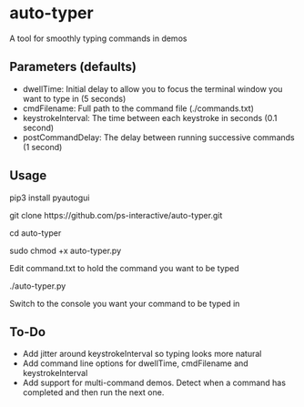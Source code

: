 # auto-typer
A tool for smoothly typing commands in demos

## Parameters (defaults)
* dwellTime: Initial delay to allow you to focus the terminal window you want to type in (5 seconds)
* cmdFilename: Full path to the command file (./commands.txt)
* keystrokeInterval: The time between each keystroke in seconds (0.1 second)
* postCommandDelay: The delay between running successive commands (1 second)

## Usage
<p>pip3 install pyautogui
<p>git clone https://github.com/ps-interactive/auto-typer.git
<p>cd auto-typer
<p>sudo chmod +x auto-typer.py
<p>Edit command.txt to hold the command you want to be typed
<p>./auto-typer.py
<p> Switch to the console you want your command to be typed in

## To-Do
* Add jitter around keystrokeInterval so typing looks more natural
* Add command line options for dwellTime, cmdFilename and keystrokeInterval
* Add support for multi-command demos. Detect when a command has completed and then run the next one.
